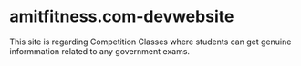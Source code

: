 # amitfitness.com-devwebsite
This site is regarding Competition Classes where students can get genuine informmation related to any government exams.
